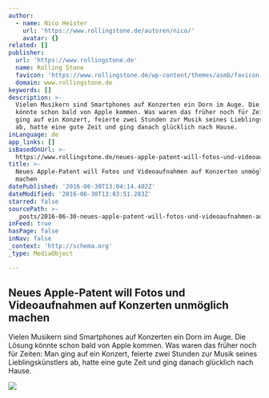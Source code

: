 ```yaml
---
author:
  - name: Nico Heister
    url: 'https://www.rollingstone.de/autoren/nico/'
    avatar: {}
related: []
publisher:
  url: 'https://www.rollingstone.de'
  name: Rolling Stone
  favicon: 'https://www.rollingstone.de/wp-content/themes/asmb/favicon.ico'
  domain: www.rollingstone.de
keywords: []
description: >-
  Vielen Musikern sind Smartphones auf Konzerten ein Dorn im Auge. Die Lösung
  könnte schon bald von Apple kommen. Was waren das früher noch für Zeiten: Man
  ging auf ein Konzert, feierte zwei Stunden zur Musik seines Lieblingskünstlers
  ab, hatte eine gute Zeit und ging danach glücklich nach Hause.
inLanguage: de
app_links: []
isBasedOnUrl: >-
  https://www.rollingstone.de/neues-apple-patent-will-fotos-und-videoaufnahmen-auf-konzerten-unmoeglich-machen-1056815/?utm_source=rsfb&utm_medium=link&utm_campaign=fbtimeline
title: >-
  Neues Apple-Patent will Fotos und Videoaufnahmen auf Konzerten unmöglich
  machen
datePublished: '2016-06-30T13:04:14.402Z'
dateModified: '2016-06-30T13:03:51.283Z'
starred: false
sourcePath: >-
  _posts/2016-06-30-neues-apple-patent-will-fotos-und-videoaufnahmen-auf-konzert.md
inFeed: true
hasPage: false
inNav: false
_context: 'http://schema.org'
_type: MediaObject

---
```

<article style=""><h1>Neues Apple-Patent will Fotos und Videoaufnahmen auf Konzerten unmöglich machen</h1><p>Vielen Musikern sind Smartphones auf Konzerten ein Dorn im Auge. Die Lösung könnte schon bald von Apple kommen. Was waren das früher noch für Zeiten: Man ging auf ein Konzert, feierte zwei Stunden zur Musik seines Lieblingskünstlers ab, hatte eine gute Zeit und ging danach glücklich nach Hause.</p><img src="https://www.rollingstone.de/wp-content/uploads/2016/06/30/11/konzerte-smartphones-gettyimages-496150414.jpg" /></article>